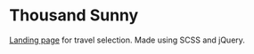 # Thousand Sunny


 [Landing page](https://sergeyserkov.github.io/ThousandSunny/) for travel selection. Made using SCSS and jQuery.
